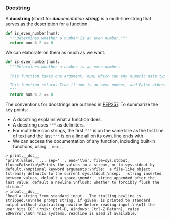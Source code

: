 ### Docstring

A **docstring** (short for _**doc**umentation **string**_) is a multi-line string that serves as the description for a function.

```python
def is_even_number(num):
  """Determines whether a number is an even number."""
  return num % 2 == 0
```
We can elaborate on them as much as we want.

```python
def is_even_number(num):
  """Determines whether a number is an even number.
  
  This function takes one argument, num, which can any numeric data type.

  This function returns True if num is an even number, and False otherwise.
  """
  return num % 2 == 0
```

The conventions for docstrings are outlined in [PEP257](https://www.python.org/dev/peps/pep-0257/). To summarize the key points:
* A docstring explains what a function does.
* A docstring uses `"""` as delimiters.
* For multi-line doc strings, the first `"""` is on the same line as the first line of text and the last `"""` is on a line all on its own. line ends with
* We can access the documentation of any function, including built-in functions,  using `__doc__`.

```
> print.__doc__
"print(value, ..., sep=' ', end='\\n', file=sys.stdout, flush=False)\n\nPrints the values to a stream, or to sys.stdout by default.\nOptional keyword arguments:\nfile:  a file-like object (stream); defaults to the current sys.stdout.\nsep:   string inserted between values, default a space.\nend:   string appended after the last value, default a newline.\nflush: whether to forcibly flush the stream."
> input.__doc__
'Read a string from standard input.  The trailing newline is stripped.\n\nThe prompt string, if given, is printed to standard output without a\ntrailing newline before reading input.\n\nIf the user hits EOF (*nix: Ctrl-D, Windows: Ctrl-Z+Return), raise EOFError.\nOn *nix systems, readline is used if available.'
```
